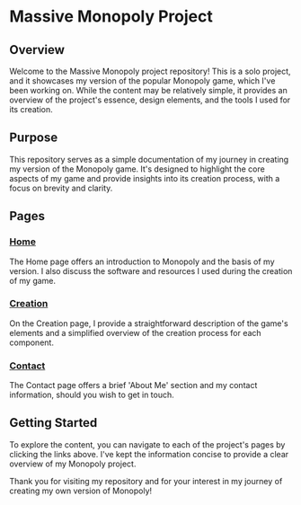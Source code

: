 # Massive Monopoly Project

## Overview

Welcome to the Massive Monopoly project repository! This is a solo project, and it showcases my version of the popular Monopoly game, which I've been working on. While the content may be relatively simple, it provides an overview of the project's essence, design elements, and the tools I used for its creation.

## Purpose

This repository serves as a simple documentation of my journey in creating my version of the Monopoly game. It's designed to highlight the core aspects of my game and provide insights into its creation process, with a focus on brevity and clarity.

## Pages

### [Home](./home.md)

The Home page offers an introduction to Monopoly and the basis of my version. I also discuss the software and resources I used during the creation of my game.

### [Creation](./creation.md)

On the Creation page, I provide a straightforward description of the game's elements and a simplified overview of the creation process for each component.

### [Contact](./contact.md)

The Contact page offers a brief 'About Me' section and my contact information, should you wish to get in touch.

## Getting Started

To explore the content, you can navigate to each of the project's pages by clicking the links above. I've kept the information concise to provide a clear overview of my Monopoly project.


Thank you for visiting my repository and for your interest in my journey of creating my own version of Monopoly!
